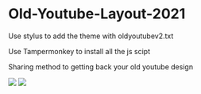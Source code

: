 # Old-Youtube-Layout-2021

Use stylus to add the theme with oldyoutubev2.txt

Use Tampermonkey to install all the js scipt

Sharing method to getting back your old youtube design

<img src="https://i.imgur.com/Jq9Ci8e.jpeg">
<img src="https://i.imgur.com/BFYNcpC.jpeg">
